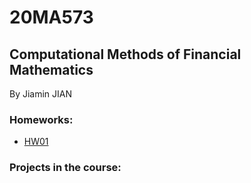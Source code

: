 # 20MA573
## Computational Methods of Financial Mathematics

By Jiamin JIAN

### Homeworks:

- [HW01](https://github.com/JiaminJIAN/20MA573/blob/master/src/HW1.ipynb)

### Projects in the course:
